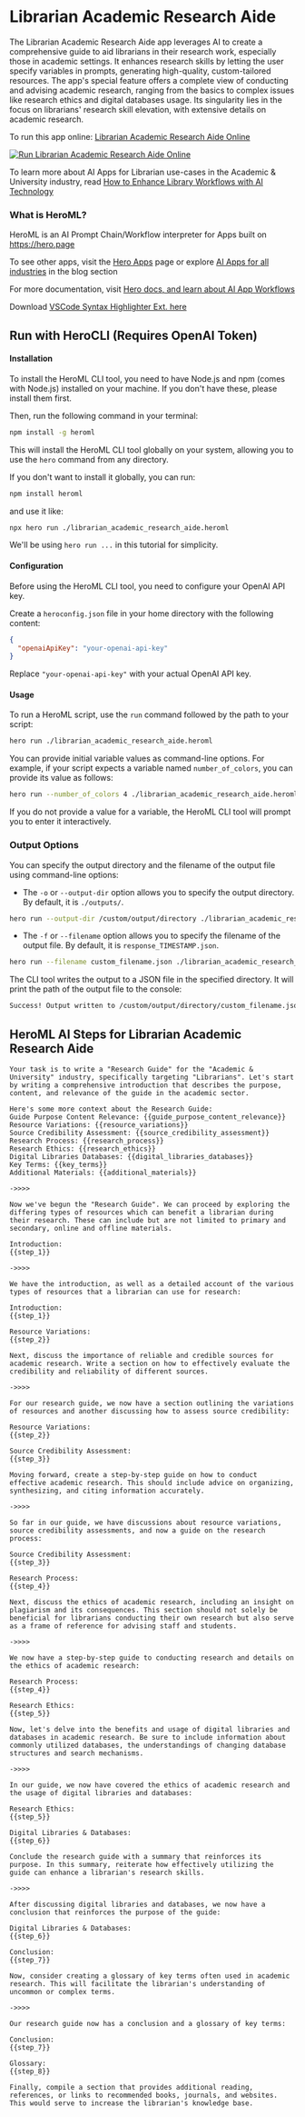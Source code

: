 # Librarian Academic Research Aide

The Librarian Academic Research Aide app leverages AI to create a comprehensive guide to aid librarians in their research work, especially those in academic settings. It enhances research skills by letting the user specify variables in prompts, generating high-quality, custom-tailored resources. The app's special feature offers a complete view of conducting and advising academic research, ranging from the basics to complex issues like research ethics and digital databases usage. Its singularity lies in the focus on librarians' research skill elevation, with extensive details on academic research.

To run this app online: [Librarian Academic Research Aide Online](https://hero.page/app/librarian-academic-research-aide-comprehensive-academic-research-guide/BXIPhDLYEvwGoGwydiEP)

[![Run Librarian Academic Research Aide Online](/assets/run.svg)](https://hero.page/app/librarian-academic-research-aide-comprehensive-academic-research-guide/BXIPhDLYEvwGoGwydiEP)

To learn more about AI Apps for Librarian use-cases in the Academic & University industry, read [How to Enhance Library Workflows with AI Technology](https://hero.page/blog/ai/academic-and-university/how-to-enhance-library-workflows-with-ai-technology/170706)

### What is HeroML?
HeroML is an AI Prompt Chain/Workflow interpreter for Apps built on https://hero.page 

To see other apps, visit the [Hero Apps](https://hero.page/apps) page or explore [AI Apps for all industries](https://hero.page/blog) in the blog section

For more documentation, visit [Hero docs, and learn about AI App Workflows](https://hero.page/tutorials/introduction-to-heroml)

Download [VSCode Syntax Highlighter Ext. here](https://marketplace.visualstudio.com/items?itemName=hero-page.heroml)

## Run with HeroCLI (Requires OpenAI Token)

#### Installation

To install the HeroML CLI tool, you need to have Node.js and npm (comes with Node.js) installed on your machine. If you don't have these, please install them first. 

Then, run the following command in your terminal:

```bash
npm install -g heroml
```

This will install the HeroML CLI tool globally on your system, allowing you to use the `hero` command from any directory.

If you don't want to install it globally, you can run:

```bash
npm install heroml
```

and use it like:

```bash
npx hero run ./librarian_academic_research_aide.heroml
```

We'll be using `hero run ...` in this tutorial for simplicity.

#### Configuration

Before using the HeroML CLI tool, you need to configure your OpenAI API key. 

Create a `heroconfig.json` file in your home directory with the following content:

```json
{
  "openaiApiKey": "your-openai-api-key"
}
```

Replace `"your-openai-api-key"` with your actual OpenAI API key.

#### Usage

To run a HeroML script, use the `run` command followed by the path to your script:

```bash
hero run ./librarian_academic_research_aide.heroml
```

You can provide initial variable values as command-line options. For example, if your script expects a variable named `number_of_colors`, you can provide its value as follows:

```bash
hero run --number_of_colors 4 ./librarian_academic_research_aide.heroml
```

If you do not provide a value for a variable, the HeroML CLI tool will prompt you to enter it interactively.

### Output Options

You can specify the output directory and the filename of the output file using command-line options:

- The `-o` or `--output-dir` option allows you to specify the output directory. By default, it is `./outputs/`.

```bash
hero run --output-dir /custom/output/directory ./librarian_academic_research_aide.heroml
```

- The `-f` or `--filename` option allows you to specify the filename of the output file. By default, it is `response_TIMESTAMP.json`.

```bash
hero run --filename custom_filename.json ./librarian_academic_research_aide.heroml
```

The CLI tool writes the output to a JSON file in the specified directory. It will print the path of the output file to the console:

```bash
Success! Output written to /custom/output/directory/custom_filename.json
```


## HeroML AI Steps for Librarian Academic Research Aide
```
Your task is to write a "Research Guide" for the "Academic & University" industry, specifically targeting "Librarians". Let's start by writing a comprehensive introduction that describes the purpose, content, and relevance of the guide in the academic sector.

Here's some more context about the Research Guide:
Guide Purpose Content Relevance: {{guide_purpose_content_relevance}}
Resource Variations: {{resource_variations}}
Source Credibility Assessment: {{source_credibility_assessment}}
Research Process: {{research_process}}
Research Ethics: {{research_ethics}}
Digital Libraries Databases: {{digital_libraries_databases}}
Key Terms: {{key_terms}}
Additional Materials: {{additional_materials}}

->>>>

Now we've begun the "Research Guide". We can proceed by exploring the differing types of resources which can benefit a librarian during their research. These can include but are not limited to primary and secondary, online and offline materials.

Introduction:
{{step_1}}

->>>>

We have the introduction, as well as a detailed account of the various types of resources that a librarian can use for research:

Introduction:
{{step_1}}

Resource Variations:
{{step_2}}

Next, discuss the importance of reliable and credible sources for academic research. Write a section on how to effectively evaluate the credibility and reliability of different sources.

->>>>

For our research guide, we now have a section outlining the variations of resources and another discussing how to assess source credibility:

Resource Variations:
{{step_2}}

Source Credibility Assessment:
{{step_3}}

Moving forward, create a step-by-step guide on how to conduct effective academic research. This should include advice on organizing, synthesizing, and citing information accurately.

->>>>

So far in our guide, we have discussions about resource variations, source credibility assessments, and now a guide on the research process:

Source Credibility Assessment:
{{step_3}}

Research Process:
{{step_4}}

Next, discuss the ethics of academic research, including an insight on plagiarism and its consequences. This section should not solely be beneficial for librarians conducting their own research but also serve as a frame of reference for advising staff and students.

->>>>

We now have a step-by-step guide to conducting research and details on the ethics of academic research:

Research Process:
{{step_4}}

Research Ethics:
{{step_5}}

Now, let's delve into the benefits and usage of digital libraries and databases in academic research. Be sure to include information about commonly utilized databases, the understandings of changing database structures and search mechanisms.

->>>>

In our guide, we now have covered the ethics of academic research and the usage of digital libraries and databases:

Research Ethics:
{{step_5}}

Digital Libraries & Databases:
{{step_6}}

Conclude the research guide with a summary that reinforces its purpose. In this summary, reiterate how effectively utilizing the guide can enhance a librarian's research skills.

->>>>

After discussing digital libraries and databases, we now have a conclusion that reinforces the purpose of the guide:

Digital Libraries & Databases:
{{step_6}}

Conclusion:
{{step_7}}

Now, consider creating a glossary of key terms often used in academic research. This will facilitate the librarian's understanding of uncommon or complex terms.

->>>>

Our research guide now has a conclusion and a glossary of key terms:

Conclusion:
{{step_7}}

Glossary:
{{step_8}}

Finally, compile a section that provides additional reading, references, or links to recommended books, journals, and websites. This would serve to increase the librarian's knowledge base.


```

